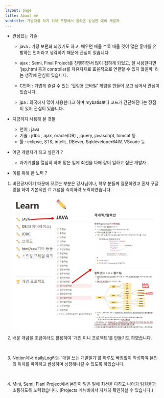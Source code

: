 ```yaml
---
layout: page
title: About me
subtitle: 개발자를 하기 위해 포항에서 올라온 성실한 예비 개발자
---
```

- 관심있는 기술 

  - java : 가장 보편화 되있기도 하고, 배우면 배울 수록 배울 것이 많은 흥미를 유발하는 언어라고 생각하기 때문에 관심이 있습니다.

  - ajax : Semi, Final Project를 진행하면서 많이 접하게 되었고, 잘 사용한다면 'jsp,html 등과 controller를 자유자재로 효율적으로 연결할 수 있지 않을까' 라는 생각에 관심이 있습니다. 

  - C언어 : 가볍게 즐길 수 있는 '힐링용 모바일' 게임을 만들어 보고 싶어서 관심이 있습니다.

  - jpa : 외국에서 많이 사용한다고 하며 mybatis보다 코드가 간단해진다는 장점이 있어 관심이 있습니다.

    

- 지금까지 사용해 본 것들 

  - 언어 : java 
  - 기술 : jdbc , ajax,  oracle(DB) , jquery, javascript, tomcat 등
  - 툴 : eclipse, STS, intellij, DBever, Sqldeveloper64W, VScode 등

  

- 어떤 개발자가 되고 싶은가 ? 

  - 자기계발을 열심히 하며 맡은 일에 최선을 다해 같이 일하고 싶은 개발자

- 이를 위해 한 노력 ?

1) 비전공자이기 때문에 모르는 부분은 강사님이나, 학우 분들께 질문하였고 혼자 구글링을 하여 기본적인 IT 개념을 숙지하려 노력하였습니다.

   <img src="img/notionStudy.png">  

2)  배운 개념을 조금이라도 활용하여 '개인 미니 프로젝트'를 만들기도 하였습니다. 

   <img src="">

3)  Notion에서 dailyLog라는 '매일 쓰는 개발일기'를 하루도 빠짐없이 작성하여 본인의 위치를 파악하고 반성하며 성장해나갈 수 있도록 하였습니다.

   <img src="">

4) Mini, Semi, Fianl Project에서 본인이 맡은 일에 최선을 다하고 나아가 팀원들과 소통하도록 노력했습니다.  (Projects 메뉴바에서 자세히 확인하실 수 있습니다.)

   

 
